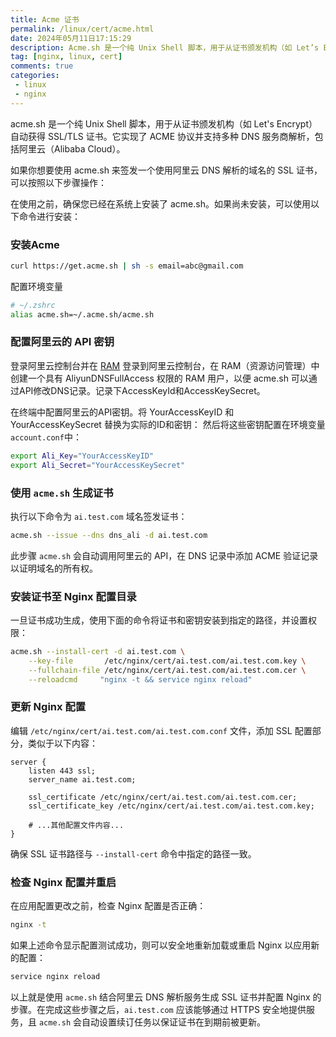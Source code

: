 ```yaml
---
title: Acme 证书
permalink: /linux/cert/acme.html
date: 2024年05月11日17:15:29
description: Acme.sh 是一个纯 Unix Shell 脚本，用于从证书颁发机构（如 Let’s Encrypt）自动获得 SSL/TLS 证书。
tag: [nginx, linux, cert]
comments: true
categories: 
 - linux
 - nginx
---
```


acme.sh 是一个纯 Unix Shell 脚本，用于从证书颁发机构（如 Let's Encrypt）自动获得 SSL/TLS 证书。它实现了 ACME 协议并支持多种 DNS 服务商解析，包括阿里云（Alibaba Cloud）。

如果你想要使用 acme.sh 来签发一个使用阿里云 DNS 解析的域名的 SSL 证书，可以按照以下步骤操作：

在使用之前，确保您已经在系统上安装了 acme.sh。如果尚未安装，可以使用以下命令进行安装：

### 安装Acme

```sh
curl https://get.acme.sh | sh -s email=abc@gmail.com
```

配置环境变量

```sh
# ~/.zshrc
alias acme.sh=~/.acme.sh/acme.sh
```

### 配置阿里云的 API 密钥

登录阿里云控制台并在 [RAM](https://ram.console.aliyun.com/overview) 登录到阿里云控制台，在 RAM（资源访问管理）中创建一个具有 AliyunDNSFullAccess 权限的 RAM 用户，以便 acme.sh 可以通过API修改DNS记录。记录下AccessKeyId和AccessKeySecret。

在终端中配置阿里云的API密钥。将 YourAccessKeyID 和 YourAccessKeySecret 替换为实际的ID和密钥：
然后将这些密钥配置在环境变量`account.conf`中：

```sh
export Ali_Key="YourAccessKeyID"
export Ali_Secret="YourAccessKeySecret"
```

### 使用 `acme.sh` 生成证书

执行以下命令为 `ai.test.com` 域名签发证书：

```sh
acme.sh --issue --dns dns_ali -d ai.test.com
```

此步骤 `acme.sh` 会自动调用阿里云的 API，在 DNS 记录中添加 ACME 验证记录以证明域名的所有权。

### 安装证书至 Nginx 配置目录

一旦证书成功生成，使用下面的命令将证书和密钥安装到指定的路径，并设置权限：

```sh
acme.sh --install-cert -d ai.test.com \
    --key-file       /etc/nginx/cert/ai.test.com/ai.test.com.key \
    --fullchain-file /etc/nginx/cert/ai.test.com/ai.test.com.cer \
    --reloadcmd     "nginx -t && service nginx reload"
```

### 更新 Nginx 配置

编辑 `/etc/nginx/cert/ai.test.com/ai.test.com.conf` 文件，添加 SSL 配置部分，类似于以下内容：

```nginx
server {
    listen 443 ssl;
    server_name ai.test.com;

    ssl_certificate /etc/nginx/cert/ai.test.com/ai.test.com.cer;
    ssl_certificate_key /etc/nginx/cert/ai.test.com/ai.test.com.key;

    # ...其他配置文件内容...
}
```

确保 SSL 证书路径与 `--install-cert` 命令中指定的路径一致。

### 检查 Nginx 配置并重启

在应用配置更改之前，检查 Nginx 配置是否正确：

```sh
nginx -t
```

如果上述命令显示配置测试成功，则可以安全地重新加载或重启 Nginx 以应用新的配置：

```sh
service nginx reload
```

以上就是使用 `acme.sh` 结合阿里云 DNS 解析服务生成 SSL 证书并配置 Nginx 的步骤。在完成这些步骤之后，`ai.test.com` 应该能够通过 HTTPS 安全地提供服务，且 `acme.sh` 会自动设置续订任务以保证证书在到期前被更新。
